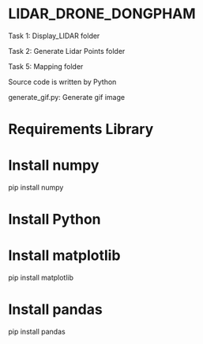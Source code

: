 # LIDAR_DRONE_DONGPHAM
Task 1: Display_LIDAR folder

Task 2: Generate Lidar Points folder

Task 5: Mapping folder

Source code is written by Python

generate_gif.py: Generate gif image

# Requirements Library
# Install numpy

pip install numpy
# Install Python

# Install matplotlib

pip install matplotlib

# Install pandas

pip install pandas
